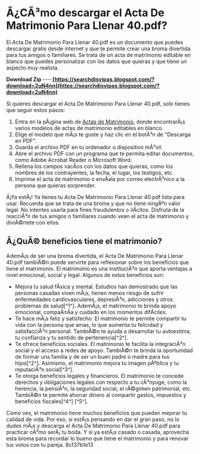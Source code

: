 # Â¿CÃ³mo descargar el Acta De Matrimonio Para Llenar 40.pdf?
 
El Acta De Matrimonio Para Llenar 40.pdf es un documento que puedes descargar gratis desde internet y que te permite crear una broma divertida para tus amigos o familiares. Se trata de un acta de matrimonio editable en blanco que puedes personalizar con los datos que quieras y que tiene un aspecto muy realista.
 
**Download Zip ····· [https://searchdisvipas.blogspot.com/?download=2uN4nn](https://searchdisvipas.blogspot.com/?download=2uN4nn)**


 
Si quieres descargar el Acta De Matrimonio Para Llenar 40.pdf, solo tienes que seguir estos pasos:
 
1. Entra en la pÃ¡gina web de [Actas de Matrimonio](https://www.actasdematrimonio.com.mx/acta-de-matrimonio-editable-en-blanco/), donde encontrarÃ¡s varios modelos de actas de matrimonio editables en blanco.
2. Elige el modelo que mÃ¡s te guste y haz clic en el botÃ³n de "Descarga en PDF".
3. Guarda el archivo PDF en tu ordenador o dispositivo mÃ³vil.
4. Abre el archivo PDF con un programa que te permita editar documentos, como Adobe Acrobat Reader o Microsoft Word.
5. Rellena los campos vacÃ­os con los datos que quieras, como los nombres de los contrayentes, la fecha, el lugar, los testigos, etc.
6. Imprime el acta de matrimonio o envÃ­ala por correo electrÃ³nico a la persona que quieras sorprender.

Â¡Ya estÃ¡! Ya tienes tu Acta De Matrimonio Para Llenar 40.pdf lista para usar. Recuerda que se trata de una broma y que no tiene ningÃºn valor legal. No intentes usarla para fines fraudulentos o ilÃ­citos. Disfruta de la reacciÃ³n de tus amigos o familiares cuando vean el acta de matrimonio y diviÃ©rtete con ellos.
  
## Â¿QuÃ© beneficios tiene el matrimonio?
 
AdemÃ¡s de ser una broma divertida, el Acta De Matrimonio Para Llenar 40.pdf tambiÃ©n puede servirte para reflexionar sobre los beneficios que tiene el matrimonio. El matrimonio es una instituciÃ³n que aporta ventajas a nivel emocional, social y legal. Algunos de estos beneficios son:

- Mejora tu salud fÃ­sica y mental. Estudios han demostrado que las personas casadas viven mÃ¡s, tienen menos riesgo de sufrir enfermedades cardiovasculares, depresiÃ³n, adicciones y otros problemas de salud[^1^]. AdemÃ¡s, el matrimonio te brinda apoyo emocional, compaÃ±Ã­a y cuidado en los momentos difÃ­ciles.
- Te hace mÃ¡s feliz y satisfecho. El matrimonio te permite compartir tu vida con la persona que amas, lo que aumenta tu felicidad y satisfacciÃ³n personal. TambiÃ©n te ayuda a desarrollar tu autoestima, tu confianza y tu sentido de pertenencia[^2^].
- Te ofrece beneficios sociales. El matrimonio te facilita la integraciÃ³n social y el acceso a redes de apoyo. TambiÃ©n te brinda la oportunidad de formar una familia y de ser un buen padre o madre para tus hijos[^2^]. Asimismo, el matrimonio mejora tu imagen pÃºblica y tu reputaciÃ³n social[^3^].
- Te otorga beneficios legales y financieros. El matrimonio te concede derechos y obligaciones legales con respecto a tu cÃ³nyuge, como la herencia, la pensiÃ³n, la seguridad social, el rÃ©gimen patrimonial, etc. TambiÃ©n te permite ahorrar dinero al compartir gastos, impuestos y beneficios fiscales[^4^] [^5^].

Como ves, el matrimonio tiene muchos beneficios que pueden mejorar tu calidad de vida. Por eso, si estÃ¡s pensando en dar el gran paso, no lo dudes mÃ¡s y descarga el Acta De Matrimonio Para Llenar 40.pdf para practicar cÃ³mo serÃ¡ tu boda. Y si ya estÃ¡s casado o casada, aprovecha esta broma para recordar lo bueno que tiene el matrimonio y para renovar tus votos con tu pareja.
 8cf37b1e13
 
